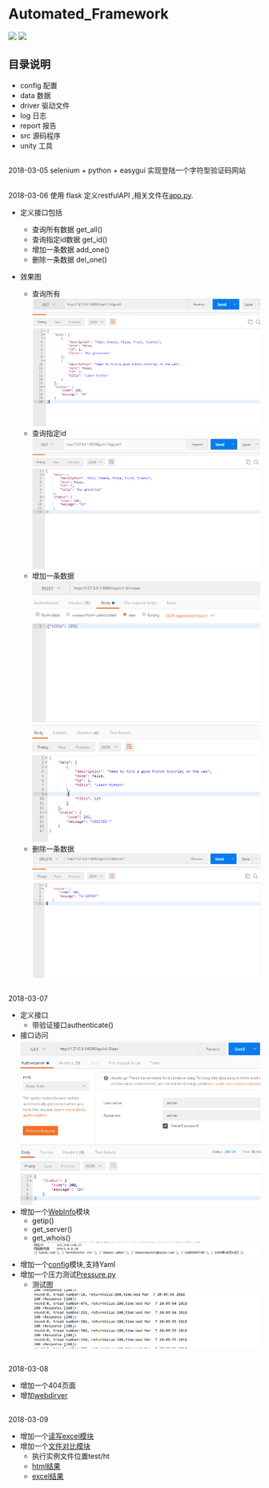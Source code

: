 Automated_Framework
===

[![](https://img.shields.io/badge/Powered%20by-@huifer-green.svg)](https://wt1187982580.github.io/about/)
[![](https://img.shields.io/badge/language-Python-green.svg)](https://github.com/wt1187982580/Automated_Framework)
## 目录说明
- config    配置
- data      数据
- driver    驱动文件
- log       日志
- report    报告
- src       源码程序
- unity     工具
## 
2018-03-05 selenium + python + easygui 实现登陆一个字符型验证码网站
##
2018-03-06
使用 flask 定义restfulAPI ,相关文件在[app.py](web/flask_web/app.py).
- 定义接口包括
    - 查询所有数据 get_all()
    - 查询指定id数据 get_id()
    - 增加一条数据 add_one()
    - 删除一条数据 del_one()

- 效果图
    - 查询所有
    ![查询所有](pic/getall.png)
    - 查询指定id
    ![查询指定id](pic/getone.png)
    - 增加一条数据
    ![增加一条数据](pic/createone.png)
    - 删除一条数据
    ![删除一条数据](pic/deleteone.png)
    
##
2018-03-07
- 定义接口
    - 带验证接口authenticate()
- 接口访问
![接口访问情况](pic/postmanauth用户验证.PNG)
- 增加一个[WebInfo](unity/WebInfo.py)模块
    - getip()
    - get_server()
    - get_whois()
    ![WebInfo](pic/WebInfo.png)
- 增加一个[config](unity/Config.py)模块,支持Yaml
- 增加一个压力测试[Pressure.py](src/Pressure.py)
    - 测试图
    ![测试图](pic/压力测试.png)
##
2018-03-08
- 增加一个404页面
- 增加[webdirver](test/webtest.py)
##
2018-03-09
- 增加一个[读写excel模块](unity/Excel_utils.py)
- 增加一个[文件对比模块](unity/CheckFile.py)
    - 执行实例文件位置test/ht
    - [html结果](test/ht/htmlout.html)
    - [excel结果](test/ht/wenti.xls)